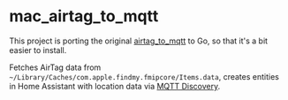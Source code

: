# mac_airtag_to_mqtt

This project is porting the original [airtag_to_mqtt](https://github.com/ndbroadbent/mac_airtag_to_mqtt) to Go, so that it's a bit easier to install.

Fetches AirTag data from `~/Library/Caches/com.apple.findmy.fmipcore/Items.data`, creates entities in Home Assistant with location data via [MQTT Discovery](https://www.home-assistant.io/integrations/mqtt/#mqtt-discovery).
